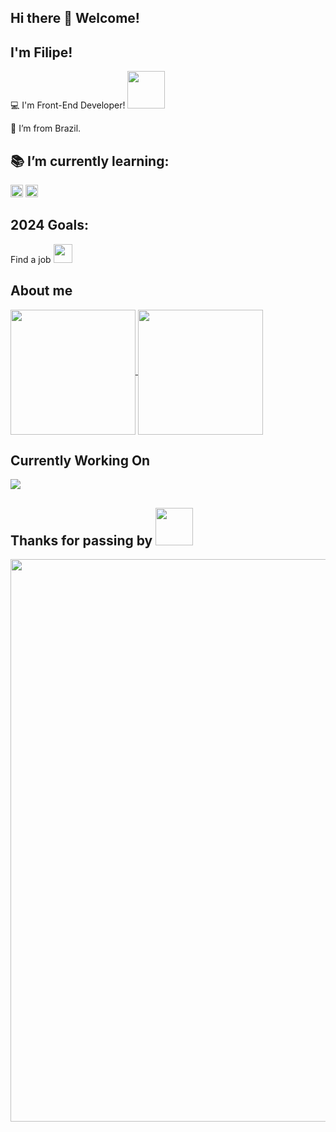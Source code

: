 ## Hi there 👋 Welcome!

 

## I'm Filipe!

 

:computer: I'm Front-End Developer! <img src=https://github.com/TheDudeThatCode/TheDudeThatCode/blob/master/Assets/Designer.gif width="60">

:house_with_garden: I’m from Brazil.

## :books: I’m currently learning: 
<img height="20" src="https://img.shields.io/badge/TypeScript-007ACC?style=for-the-badge&logo=typescript&logoColor=white"> 

<img height="20" src="https://img.shields.io/badge/next%20js-000000?style=for-the-badge&logo=nextdotjs&logoColor=white"> 

## 2024 Goals:
Find a job <img src=https://github.com/TheDudeThatCode/TheDudeThatCode/blob/master/Assets/Developer.gif width="30">

## About me
<a href="https://github.com/BruzacaF/github-readme-stats">
  <img height=200  align="center" src="https://github-readme-stats.vercel.app/api?username=BruzacaF" />
</a>

<a href="https://github.com/BruzacaF/Projeto-LS">
  <img height=200 align="center" src="https://github-readme-stats.vercel.app/api/top-langs?username=BruzacaF&layout=compact&langs_count=8&card_width=320" />
</a>

## Currently Working On
<a href="https://github.com/BruzacaF/Projeto-LS">
  <img align="center" src="https://github-readme-stats.vercel.app/api/pin/?username=BruzacaF&repo=Projeto-Ls" />
</a>



## Thanks for passing by <img src=https://github.com/TheDudeThatCode/TheDudeThatCode/blob/master/Assets/happy.gif width="60">
<img src=https://github.com/TheDudeThatCode/TheDudeThatCode/blob/master/Assets/Mario_Gameplay.gif width="900">
<!--
**BruzacaF/BruzacaF** is a ✨ _special_ ✨ repository because its `README.md` (this file) appears on your GitHub profile.

Here are some ideas to get you started:

- 🔭 I’m currently working on ...
- 🌱 I’m currently learning ...
- 👯 I’m looking to collaborate on ...
- 🤔 I’m looking for help with ...
- 💬 Ask me about ...
- 📫 How to reach me: ...
- 😄 Pronouns: ...
- ⚡ Fun fact: ...
-->
